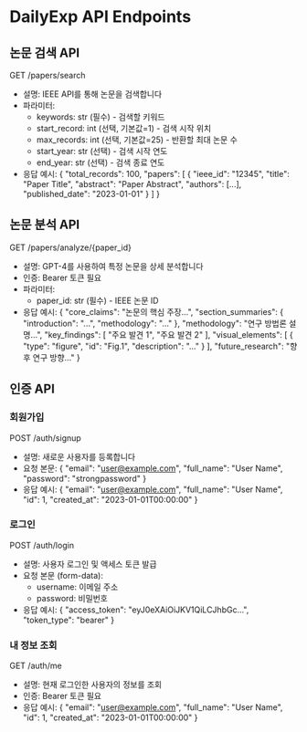 # DailyExp API Endpoints

## 논문 검색 API
GET /papers/search
- 설명: IEEE API를 통해 논문을 검색합니다
- 파라미터:
  - keywords: str (필수) - 검색할 키워드
  - start_record: int (선택, 기본값=1) - 검색 시작 위치
  - max_records: int (선택, 기본값=25) - 반환할 최대 논문 수
  - start_year: str (선택) - 검색 시작 연도
  - end_year: str (선택) - 검색 종료 연도
- 응답 예시:
  {
    "total_records": 100,
    "papers": [
      {
        "ieee_id": "12345",
        "title": "Paper Title",
        "abstract": "Paper Abstract",
        "authors": [...],
        "published_date": "2023-01-01"
      }
    ]
  }

## 논문 분석 API
GET /papers/analyze/{paper_id}
- 설명: GPT-4를 사용하여 특정 논문을 상세 분석합니다
- 인증: Bearer 토큰 필요
- 파라미터:
  - paper_id: str (필수) - IEEE 논문 ID
- 응답 예시:
  {
    "core_claims": "논문의 핵심 주장...",
    "section_summaries": {
      "introduction": "...",
      "methodology": "..."
    },
    "methodology": "연구 방법론 설명...",
    "key_findings": [
      "주요 발견 1",
      "주요 발견 2"
    ],
    "visual_elements": [
      {
        "type": "figure",
        "id": "Fig.1",
        "description": "..."
      }
    ],
    "future_research": "향후 연구 방향..."
  }

## 인증 API

### 회원가입
POST /auth/signup
- 설명: 새로운 사용자를 등록합니다
- 요청 본문:
  {
    "email": "user@example.com",
    "full_name": "User Name",
    "password": "strongpassword"
  }
- 응답 예시:
  {
    "email": "user@example.com",
    "full_name": "User Name",
    "id": 1,
    "created_at": "2023-01-01T00:00:00"
  }

### 로그인
POST /auth/login
- 설명: 사용자 로그인 및 액세스 토큰 발급
- 요청 본문 (form-data):
  - username: 이메일 주소
  - password: 비밀번호
- 응답 예시:
  {
    "access_token": "eyJ0eXAiOiJKV1QiLCJhbGc...",
    "token_type": "bearer"
  }

### 내 정보 조회
GET /auth/me
- 설명: 현재 로그인한 사용자의 정보를 조회
- 인증: Bearer 토큰 필요
- 응답 예시:
  {
    "email": "user@example.com",
    "full_name": "User Name",
    "id": 1,
    "created_at": "2023-01-01T00:00:00"
  } 